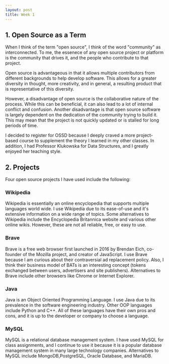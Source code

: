 ```yaml
---
layout: post
title: Week 1
---
```


## 1. Open Source as a Term

When I think of the term "open source", I think of the word "community" as interconnected. To me, the essenece of any open source project or platform is the community that drives it, and the people who contribute to that project.

Open source is advantageous in that it allows multiple contributors from different backgrounds to help develop software. This allows for a greater diversity in thought, more creativity, and in general, a resulting product that is representative of this diversity.

However, a disadvantage of open source is the collaborative nature of the process. While this can be beneficial, it can also lead to a lot of internal conflict and confusion. Another disadvantage is that open source software is largely dependent on the dedication of the community trying to build it. This may mean that the project is not quickly updated or is stalled for long periods of time.

I decided to register for OSSD because I deeply craved a more project-based course to supplement the theory I learned in my other classes. In addition, I had Professor Klukowska for Data Structures, and I greatly enjoyed her teaching style.


## 2. Projects

Four open source projects I have used include the following:

### Wikipedia

Wikipedia is essentially an online encyclopedia that supports multiple languages world wide. I use Wikipedia due to its ease-of-use and it's extensive information on a wide range of topics. Some alternatives to Wikipedia include the Encyclopedia Britannica website and various other online wikis. However, these are not all reliable, free, or easy to use.

### Brave

Brave is a free web browser first launched in 2016 by Brendan Eich, co-founder of the Mozilla project, and creator of JavaScript. I use Brave because I am curious about their contraversial ad replacement policy. Also, I think their business model of BATs is an interesting concept (tokens exchanged between users, advertisers and site publishers). Alternatives to Brave include other browsers like Chrome or Internet Explorer.

### Java

Java is an Object Oriented Programming Language. I use Java due to its prevalence in the software engineering industry. Other OOP languages include Python and C++. All of these languages have their own pros and cons, and it is up to the developer or company to choose a language.


### MySQL

MySQL is a relational database management system. I have used MySQL for class assignments, and I continue to use it because it is a popular database management system in many large technology companies. Alternatives to MySQL include MongoDB,PostgreSQL, Oracle Database, and MariaDB.
